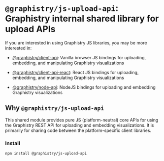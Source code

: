 # `@graphistry/js-upload-api`: Graphistry internal shared library for upload APIs

If you are interested in using Graphistry JS libraries, you may be more interested in:

* [@graphistry/client-api](https://www.npmjs.com/package/@graphistry/client-api): Vanilla browser JS bindings for uploading, embedding, and manipulating Graphistry visualizations

* [@graphistry/client-api-react](https://www.npmjs.com/package/@graphistry/client-api-react): React JS bindings for uploading, embedding, and manipulating Graphistry visualizations

* [@graphistry/node-api](https://www.npmjs.com/package/@graphistry/node-api): NodeJS bindings for uploading and embedding Graphistry visualizations

## Why `@graphistry/js-upload-api`

This shared module provides pure JS (platform-neutral) core APIs for using the Graphistry REST API for uploading and embedding visualizations. It is primarily for sharing code between the platform-specific client libraries.

### Install

`npm install @graphistry/js-upload-api`
